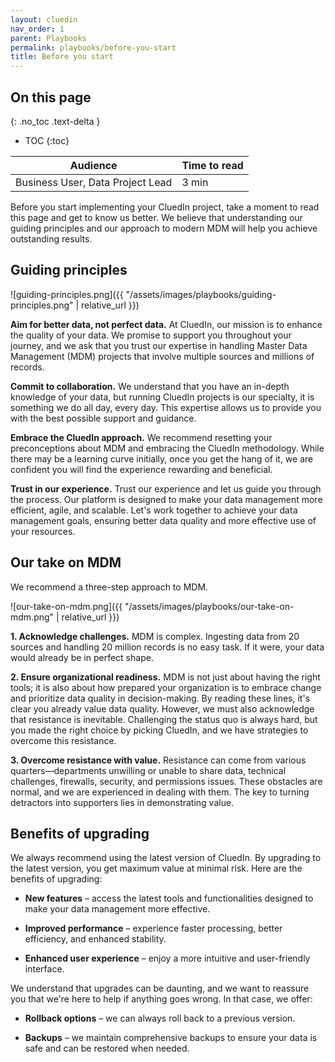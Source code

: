 ```yaml
---
layout: cluedin
nav_order: 1
parent: Playbooks
permalink: playbooks/before-you-start
title: Before you start
---
```

## On this page
{: .no_toc .text-delta }
- TOC
{:toc}

| Audience | Time to read |
|--|--|
| Business User, Data Project Lead | 3 min |

Before you start implementing your CluedIn project, take a moment to read this page and get to know us better. We believe that understanding our guiding principles and our approach to modern MDM will help you achieve outstanding results.

## Guiding principles

![guiding-principles.png]({{ "/assets/images/playbooks/guiding-principles.png" | relative_url }})

**Aim for better data, not perfect data.** At CluedIn, our mission is to enhance the quality of your data. We promise to support you throughout your journey, and we ask that you trust our expertise in handling Master Data Management (MDM) projects that involve multiple sources and millions of records.

**Commit to collaboration.** We understand that you have an in-depth knowledge of your data, but running CluedIn projects is our specialty, it is something we do all day, every day. This expertise allows us to provide you with the best possible support and guidance.

**Embrace the CluedIn approach.** We recommend resetting your preconceptions about MDM and embracing the CluedIn methodology. While there may be a learning curve initially, once you get the hang of it, we are confident you will find the experience rewarding and beneficial.

**Trust in our experience.** Trust our experience and let us guide you through the process. Our platform is designed to make your data management more efficient, agile, and scalable. Let's work together to achieve your data management goals, ensuring better data quality and more effective use of your resources.

## Our take on MDM

We recommend a three-step approach to MDM.

![our-take-on-mdm.png]({{ "/assets/images/playbooks/our-take-on-mdm.png" | relative_url }})

**1. Acknowledge challenges.** MDM is complex. Ingesting data from 20 sources and handling 20 million records is no easy task. If it were, your data would already be in perfect shape.

**2. Ensure organizational readiness.** MDM is not just about having the right tools; it is also about how prepared your organization is to embrace change and prioritize data quality in decision-making. By reading these lines, it's clear you already value data quality. However, we must also acknowledge that resistance is inevitable. Challenging the status quo is always hard, but you made the right choice by picking CluedIn, and we have strategies to overcome this resistance.

**3. Overcome resistance with value.** Resistance can come from various quarters—departments unwilling or unable to share data, technical challenges, firewalls, security, and permissions issues. These obstacles are normal, and we are experienced in dealing with them. The key to turning detractors into supporters lies in demonstrating value.

## Benefits of upgrading

We always recommend using the latest version of CluedIn. By upgrading to the latest version, you get maximum value at minimal risk. Here are the benefits of upgrading:

- **New features** – access the latest tools and functionalities designed to make your data management more effective.

- **Improved performance** – experience faster processing, better efficiency, and enhanced stability.

- **Enhanced user experience** – enjoy a more intuitive and user-friendly interface.

We understand that upgrades can be daunting, and we want to reassure you that we're here to help if anything goes wrong. In that case, we offer:

- **Rollback options** – we can always roll back to a previous version.

- **Backups** – we maintain comprehensive backups to ensure your data is safe and can be restored when needed.